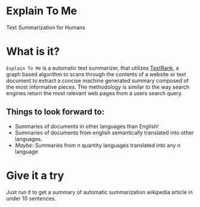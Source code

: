 # Explain To Me

Text Summarization for Humans

# What is it?

`Explain To Me` is a automatic text summarizer, that utilizes [TextRank](http://web.eecs.umich.edu/~mihalcea/papers/mihalcea.emnlp04.pdf), a graph based algorithm to scans through the contents of a website or text document to extract a concise machine generated summary composed of the most informative pieces. The methodology is similar to the way search engines return the most relevant web pages from a users search query.

## Things to look forward to:

* Summaries of documents in other languages than English!
* Summaries of documents from english semantically translated into other languages.
* _Maybe_: Summaries from n quantity languages translated into any n language

# Give it a try

Just run it to get a summary of automatic summarization wikipedia article in under 10 sentences.
